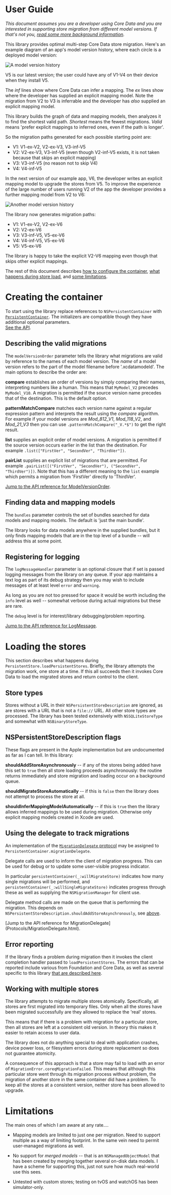 <!--
TMLPersistentContainer
Usage.md
Distributed under the ISC license, see LICENSE.
-->
# User Guide

*This document assumes you are a developer using Core Data and you are
interested in supporting store migration from different model versions.
If that's not you, [read some more background information](background.html).*

This library provides optimal multi-step Core Data store migration. Here's
an example diagram of an app's model version history, where each circle is a
deployed model version:

![A model version history](SourceDocs/usage1.png)

V5 is our latest version; the user could have any of V1-V4 on their device when
they install V5.

The *inf* lines show where Core Data can infer a mapping. The *ex* lines show
where the developer has supplied an explicit mapping model. Note the migration
from V2 to V3 is inferrable and the developer has *also* supplied an explicit
mapping model.

This library builds the graph of data and mapping models, then analyzes it to
find the shortest valid path. *Shortest* means the fewest migrations. *Valid*
means 'prefer explicit mappings to inferred ones, even if the path is longer'.

So the migration paths generated for each possible starting point are:

 * V1: V1-ex-V2, V2-ex-V3, V3-inf-V5
 * V2: V2-ex-V3, V3-inf-V5
   (even though V2-inf-V5 exists, it is not taken because that skips an explicit mapping)
 * V3: V3-inf-V5
   (no reason not to skip V4)
 * V4: V4-inf-V5

In the next version of our example app, V6, the developer writes an explicit
mapping model to upgrade the stores from V5. To improve the experience of the
large number of users running V2 of the app the developer provides a further
mapping model from V2 to V6:

![Another model version history](SourceDocs/usage2.png)

The library now generates migration paths:

 * V1: V1-ex-V2, V2-ex-V6
 * V2: V2-ex-V6
 * V3: V3-inf-V5, V5-ex-V6
 * V4: V4-inf-V5, V5-ex-V6
 * V5: V5-ex-V6

The library is happy to take the explicit V2-V6 mapping even though that skips 
other explicit mappings.

The rest of this document describes
[how to configure the container](#creating-the-container),
[what happens during store load](#loading-the-stores), and
[some limitations](#limitations).

# Creating the container

To start using the library replace references to `NSPersistentContainer`
with [`PersistentContainer`](Classes/PersistentContainer.html). The
initializers are compatible though they have additional optional parameters.  
[See the API](Classes/PersistentContainer.html).

## Describing the valid migrations

The `modelVersionOrder` parameter tells the library what migrations are valid
by reference to the names of each model version. The *name* of a model version
refers to the part of the model filename before '.xcdatamodeld'. The main
options to describe the order are: 

**compare** establishes an order of versions by simply comparing their names,
interpreting numbers like a human. This means that `MyModel_V2` precedes
`MyModel_V10`. A migration is permitted if the source version name precedes
that of the destination. This is the default option.

**patternMatchCompare** matches each version name against a regular expression
pattern and interprets the result using the *compare* algorithm. For example if
your model versions are *Mod_812_V1*, *Mod_118_V2*, and *Mod_21_V3* then you can
use `.patternMatchCompare("_V.*$")` to get the right result.

**list** supplies an explicit order of model versions. A migration is
permitted if the source version occurs earlier in the list than the destination.
For example `.list(["FirstVer", "SecondVer", "ThirdVer"])`.

**pairList** supplies an explicit list of migrations that are permitted. For
example `.pairList([("FirstVer", "SecondVer"), ("SecondVer", "ThirdVer")])`.
Note that this has a different meaning to the `list` example which permits a
migration from 'FirstVer' directly to 'ThirdVer'.

[Jump to the API reference for ModelVersionOrder](Enums/ModelVersionOrder.html).

## Finding data and mapping models

The `bundles` parameter controls the set of bundles searched for data models
and mapping models. The default is 'just the main bundle'.

The library looks for data models anywhere in the supplied bundles, but it only
finds mapping models that are in the top level of a bundle -- will address this
at some point.

## Registering for logging

The `logMessageHandler` parameter is an optional closure that if set is passed
logging messages from the library on any queue. If your app maintains a text
log as part of its debug strategy then you may wish to include messages of at
least level `error` and `warning`.

As long as you are not too pressed for space it would be worth including the
`info` level as well -- somewhat verbose during actual migrations but these are
rare.

The `debug` level is for interest/library debugging/problem reporting.

[Jump to the API reference for LogMessage](Structs/LogMessage.html).

# Loading the stores

This section describes what happens during
`PersistentStore.loadPersistentStores`. Briefly, the library attempts the
migration work, one store at a time. If this all succeeds then it invokes
Core Data to load the migrated stores and return control to the client.

## Store types

Stores without a URL in their `NSPersistentStoreDescription` are ignored, as
are stores with a URL that is not a `file://` URL. All other store types are
processed. The library has been tested extensively with `NSSQLiteStoreType`
and somewhat with `NSBinaryStoreType`.

## NSPersistentStoreDescription flags

These flags are present in the Apple implementation but are undocumented as far
as I can tell. In this library:

**shouldAddStoreAsynchronously** -- if any of the stores being added have this
set to `true` then all store loading proceeds asynchronously: the routine
returns immediately and store migration and loading occur on a background queue.

**shouldMigrateStoreAutomatically** -- if this is `false` then the library does
not attempt to process the store at all.

**shouldInferMappingModelAutomatically** -- if this is `true` then the library
allows inferred mappings to be used during migration. Otherwise only explicit
mapping models created in Xcode are used.

## Using the delegate to track migrations

An implementation of the [`MigrationDelegate`
protocol](Protocols/MigrationDelegate.html) may be assigned to
`PersistentContainer.migrationDelegate`.

Delegate calls are used to inform the client of migration progress. This can be
used for debug or to update some user-visible progress indicator.

In particular `persistentContainer(_:willMigrateStore)` indicates how many
single migrations will be performed, and
`persistentContainer(_:willSingleMigrateStore)` indicates progress through these
as well as supplying the `NSMigrationManager` for client use.

Delegate method calls are made on the queue that is performing the migration.
This depends on `NSPersistentStoreDescription.shouldAddStoreAsynchronously`,
see [above](#nspersistentstoredescription-flags).

[Jump to the API reference for MigrationDelegate]
(Protocols/MigrationDelegate.html).

## Error reporting

If the library finds a problem during migration then it invokes the client
completion handler passed to `loadPersistentStores`. The errors that can be
reported include various from Foundation and Core Data, as well as several
specific to this library [that are described here](Enums/MigrationError.html).

## Working with multiple stores

The library attempts to migrate multiple stores atomically. Specifically, all
stores are first migrated into temporary files. Only when all the stores have
been migrated successfully are they allowed to replace the 'real' stores.

This means that if there is a problem with migration for a particular store,
then all stores are left at a consistent old version. In theory this makes it
easier to retain access to user data.

The library does not do anything special to deal with application crashes,
device power loss, or filesystem errors during store replacement so does not
guarantee atomicity.

A consequence of this approach is that a store may fail to load with an error
of `MigrationError.coreqMigrationFailed`. This means that although this
particular store went through its migration process without problem, the
migration of another store in the same container did have a problem. To keep
all the stores at a consistent version, neither store has been allowed to
upgrade.

# Limitations

The main ones of which I am aware at any rate....

* Mapping models are limited to just one per migration. Need to support
  multiple as a way of limiting footprint. In the same vein need to permit
  user-managed migrations as well.

* No support for *merged models* -- that is an `NSManagedObjectModel` that has
  been created by merging together several on-disk data models. I have a
  scheme for supporting this, just not sure how much real-world use this sees.

* Untested with custom stores; testing on tvOS and watchOS has been
  simulator-only.
